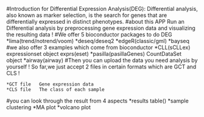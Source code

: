 #Introduction for Differential Expression Analysis(DEG):
    Differential analysis, also known as marker selection, is the search for genes that are differentially expressed in distinct phenotypes.
#about this APP
    Run an Differential analysis by preprocessing gene expression data and visualizing the resulting data !
#We offer 5 bioconductor packages to do DEG
    *lima(trend/notrend/voom)
    *deseq/deseq2
    *edgeR(classic/gml)
    *bayseq
#we also offer 3 examples which come from bioconductor
    *CLL(sCLLex)  expressionset object  exprs(eset)
    *pasilla(pasillaGenes)  CountDataSet object
    *airway(airway)
#Then you can upload the data you need analysis by yourself !
So far,we just accept 2 files in certain formats which are GCT and CLS !

    *GCT file   Gene expression data 
    *CLS file   The class of each sample 

#you can look through the result from 4 aspects
    *results table()
    *sample clustering 
    *MA plot
    *volcano plot